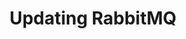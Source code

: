 ---
title: Updating RabbitMQ
menu:
  docs_{{ .version }}:
    identifier: mg-updating
    name: UpdateVersion
    parent: mg-RabbitMQ-guides
    weight: 42
menu_name: docs_{{ .version }}
---